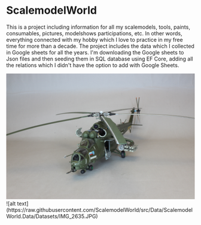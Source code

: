 <div>

# ScalemodelWorld

This is a project including information for all my scalemodels, tools, paints, consumables, pictures, modelshows participations, etc. In other words, everything connected with my hobby which I love to practice in my free time for more than a decade. The project includes the data which I collected in Google sheets for all the years. I'm downloading the Google sheets to Json files and then seeding them in SQL database using EF Core, adding all the relations which I didn't have the option to add with Google Sheets.

<img src="https://github.com/VelizarVeli/Scalemodels/blob/master/Datasets/IMG_2635.JPG">
![alt text](https://raw.githubusercontent.com/ScalemodelWorld/src/Data/ScalemodelWorld.Data/Datasets/IMG_2635.JPG)
</div>
